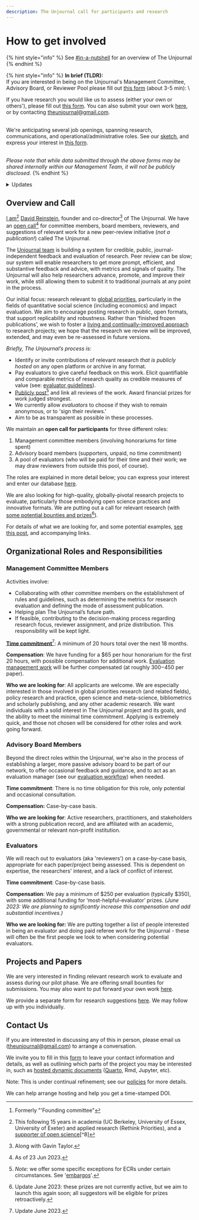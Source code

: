 ```yaml
---
description: The Unjournal call for participants and research
---
```


# How to get involved

{% hint style="info" %}
See [#in-a-nutshell](<../../README (1).md#in-a-nutshell> "mention") for an overview of The Unjournal
{% endhint %}

{% hint style="info" %}
**In brief (TLDR):**\
If you are interested in being on the Unjournal's Management Committee, Advisory Board, or Reviewer Pool please fill out [this form](https://airtable.com/shrtMv4hNlv8aL7Yy) (about 3-5 min): \


If you have research you would like us to assess (either your own or others'), please fill out [this form](https://airtable.com/shrdHHI0zK7rkJCP3). You can also submit your own work [here](https://unjournaldev.cloud68.co/login), or by contacting [theunjournal@gmail.com](mailto:theunjournal@gmail.com).

\
We're anticipating several job openings, spanning research, communications, and operational/administrative roles. See our [sketch](https://docs.google.com/document/d/1TPtHgqk-2fR9il6BrNtQA-PIKCounidzcBgGU58tgEg/edit), and express your interest in [this form](https://airtable.com/shrxGwooWtwZqY8cd).

\
_Please note that while data submitted through the above forms may be shared internally within our Management Team, it will not be publicly disclosed._
{% endhint %}

<details>

<summary>Updates</summary>

**June 2023:** We are expanding the [Management Committee](#user-content-fn-1)[^1], the Advisory Board, and the Reviewer pool. We also anticipate hiring/contracting for several roles.&#x20;



**Dec. 2022:** "_Needs are ongoing_". We have chosen people for the Founding Committee, but please complete the form anyways if you are interested. We're still very interested in people for the Advisory Board and Reviewer Pool, and aim to expand the Management Committee soon.

_Update/reminder Oct 2022: Authors_ of evaluated papers will be eligible for our [Impactful Research Prizes](https://docs.google.com/document/d/1DAgVYq0LW5\_sx30XP7PeM3isBzsxvivqzxDFsZao7TA/edit?usp=sharing) (initial prizes: ~~$2000~~, $2500, $1000)

</details>

## Overview and Call

[I am](#user-content-fn-2)[^2] [David Reinstein](https://www.davidreinstein.org/), founder and co-director[^3] of The Unjournal. We have an [open call](#user-content-fn-4)[^4] for committee members, board members, reviewers, and suggestions of relevant work for a new peer-review initiative (_not a publication!_) called The Unjournal.

The [Unjournal team](https://effective-giving-marketing.gitbook.io/unjournal-x-ea-and-global-priorities-research/master/discussion-team/who-are-we-our-team) is building a system for credible, public, journal-independent feedback and evaluation of research. Peer review can be slow; our system will enable researchers to get more prompt, efficient, and substantive feedback and advice, with metrics and signals of quality. The Unjournal will also help researchers advance, promote, and improve their work, while still allowing them to submit it to traditional journals at any point in the process.

Our initial focus: research relevant to [global priorities](https://globalprioritiesinstitute.org), particularly in the fields of quantitative social science (including economics) and impact evaluation. We aim to encourage posting research in public, open formats, that support replicability and robustness. Rather than ‘finished frozen publications’, we wish to foster a [living and continually-improved approach](../../benefits-and-features/living-research-projects.md) to research projects; we hope that the research we review will be improved, extended, and may even be re-assessed in future versions.

_Briefly, The Unjournal’s process is:_

* Identify or invite contributions of relevant research _that is publicly hosted_ on any open platform or archive in any format.
* Pay evaluators to give careful feedback on this work. Elicit quantifiable and comparable metrics of research quality as credible measures of value (see: [evaluator guidelines](../../policies-projects-evaluation-workflow/evaluation/guidelines-for-evaluators/)).
* [Publicly post](#user-content-fn-5)[^5] and link all reviews of the work. Award financial prizes for work judged strongest.
* We currently allow _evaluators_ to choose if they wish to remain anonymous, or to 'sign their reviews.'
* Aim to be as transparent as possible in these processes.



We maintain an **open call for participants** for three different roles:

1. Management committee members (involving honorariums for time spent)
2. Advisory board members (supporters, unpaid, no time commitment)
3. A pool of evaluators (who will be paid for their time and their work; we may draw reviewers from outside this pool, of course).

The roles are explained in more detail below; you can express your interest and enter our database [here](https://airtable.com/shrtMv4hNlv8aL7Yy).

We are also looking for high-quality, globally-pivotal research projects to evaluate, particularly those embodying open science practices and innovative formats. We are putting out a call for relevant research (with [some potential bounties and prizes](#user-content-fn-6)[^6])_._&#x20;

For details of what we are looking for, and some potential examples, [see this post](https://forum.effectivealtruism.org/posts/kftzYdmZf4nj2ExN7/what-pivotal-and-useful-research-would-you-like-to-see), and accompanying links.

## Organizational Roles and Responsibilities

### **Management Committee Members**&#x20;

Activities involve:

* Collaborating with other committee members on the establishment of rules and guidelines, such as determining the metrics for research evaluation and defining the mode of assessment publication.
* Helping plan The Unjournal’s future path.
* If feasible, contributing to the decision-making process regarding research focus, reviewer assignment, and prize distribution. This responsibility will be kept light.

[**Time commitment**](#user-content-fn-7)[^7]: A minimum of 20 hours total over the next 18 months.

**Compensation**: We have funding for a $65 per hour honorarium for the first 20 hours, with possible compensation for additional work. [Evaluation management work](../../management-tech-details-discussion/management-process/) will be further compensated (at roughly $300-$450 per paper).&#x20;

**Who we are looking for**: All applicants are welcome. We are especially interested in those involved in global priorities research (and related fields), policy research and practice, open science and meta-science, bibliometrics and scholarly publishing, and any other academic research. We want individuals with a solid interest in The Unjournal project and its goals, and the ability to meet the minimal time commitment. Applying is extremely quick, and those not chosen will be considered for other roles and work going forward.

### **Advisory Board Members**

Beyond the direct roles within the Unjournal, we're also in the process of establishing a larger, more passive advisory board to be part of our network, to offer occasional feedback and guidance, and to act as an evaluation manager (see our [evaluation workflow](../../our-policies-evaluation-and-workflow/mapping-evaluation-workflow.md)) when needed.&#x20;

**Time commitment**: There is no time obligation for this role, only potential and occasional consultation.&#x20;

**Compensation:** Case-by-case basis.

**Who we are looking for**: Active researchers, practitioners, and stakeholders with a strong publication record, and are affiliated with an academic, governmental or relevant non-profit institution.

### **Evaluators**

We will reach out to evaluators (aka 'reviewers') on a case-by-case basis, appropriate for each paper/project being assessed. This is dependent on expertise, the researchers' interest, and a lack of conflict of interest.&#x20;

**Time commitment**: Case-by-case basis.

**Compensation**: We pay a minimum of $250 per evaluation (typically $350), with some additional funding for ‘most-helpful-evaluator’ prizes. (_June 2023: We are planning to significantly increase this compensation and add substantial incentives.)_

**Who we are looking for:** We are putting together a list of people interested in being an evaluator and doing paid referee work for the Unjournal - these will often be the first people we look to when considering potential evaluators.&#x20;

## **Projects and Papers**

We are very interested in finding relevant research work to evaluate and assess during our pilot phase. We are offering small bounties for submissions. You may also want to put forward your own work [here](https://unjournaldev.cloud68.co/login).

We provide a separate form for research suggestions [here](https://airtable.com/shrdHHI0zK7rkJCP3). We may follow up with you individually.

## Contact Us

If you are interested in discussing any of this in person, please email us ([theunjournal@gmail.com](mailto:theunjournal@gmail.com)) to arrange a conversation.

We invite you to fill in this [form](https://airtable.com/shrW9xpIrxNGfxkXW) to leave your contact information and details, as well as outlining which parts of the project you may be interested in, such as [hosted dynamic documents](../../benefits-and-features/benefits-of-dynamic-documents.md) ([Quarto](https://quarto.org/), Rmd, Jupyter, etc).

Note: This is under continual refinement; see our [policies](../../policies-projects-evaluation-workflow/) for more details.

We can help arrange hosting and help you get a time-stamped DOI.

[^1]: Formerly "'Founding committee"

[^2]: This following 15 years in academia (UC Berkeley, University of Essex, University of Exeter) and applied research (Rethink Priorities),  and a [supporter of open science](#user-content-fn-8)[^8]

[^3]: Along with Gavin Taylor.

[^4]: As of 23 Jun 2023.

[^5]: _Note:_ we offer some specific exceptions for ECRs under certain circumstances. See '[embargos](https://effective-giving-marketing.gitbook.io/the-unjournal-project-and-communication-space/faq-interaction/for-researchers-authors#conditional-embargo)'.

[^6]: Update June 2023: these prizes are not currently active, but we aim to launch this again soon; all suggestors will be eligible for prizes retroactively.

[^7]: Update June 2023.

